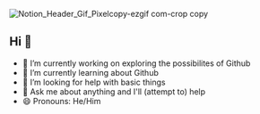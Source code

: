 ![Notion_Header_Gif_Pixelcopy-ezgif com-crop copy](https://github.com/user-attachments/assets/b3eebe11-b6e4-4b7f-8b70-f0543549124a)
## Hi 👋
- 🔭 I’m currently working on exploring the possibilites of Github
- 🌱 I’m currently learning about Github
- 🤔 I’m looking for help with basic things
- 💬 Ask me about anything and I'll (attempt to) help
- 😄 Pronouns: He/Him
